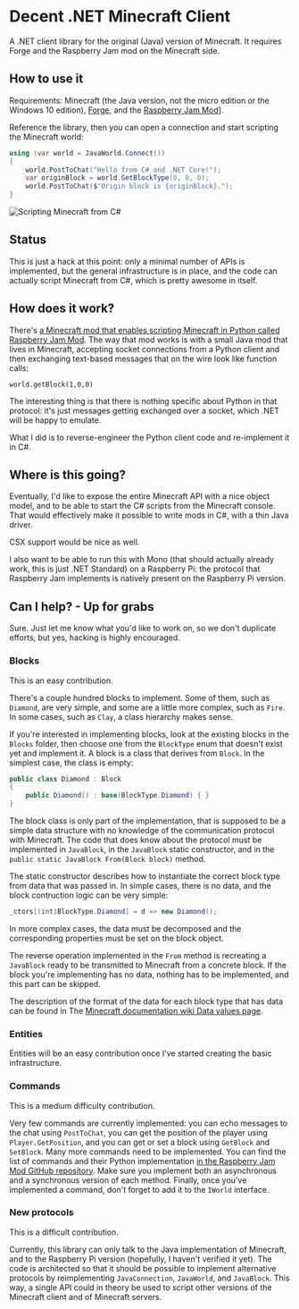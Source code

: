 Decent .NET Minecraft Client
============================

A .NET client library for the original (Java) version of Minecraft.
It requires Forge and the Raspberry Jam mod on the Minecraft side.

How to use it
-------------

Requirements: Minecraft (the Java version, not the micro edition or the Windows 10 edition),
[Forge](http://files.minecraftforge.net/), and the [Raspberry Jam Mod](https://github.com/arpruss/raspberryjammod/releases)].

Reference the library, then you can open a connection and start scripting the Minecraft
world:

```csharp
using (var world = JavaWorld.Connect())
{
    world.PostToChat("Hello from C# and .NET Core!");
    var originBlock = world.GetBlockType(0, 0, 0);
    world.PostToChat($"Origin block is {originBlock}.");
}
```

![Scripting Minecraft from C#](decent.minecraft.png)

Status
------

This is just a hack at this point: only a minimal number of APIs is implemented,
but the general infrastructure is in place, and the code can actually script Minecraft
from C#, which is pretty awesome in itself.

How does it work?
-----------------

There's [a Minecraft mod that enables scripting Minecraft in Python called Raspberry Jam
Mod](https://github.com/arpruss/raspberryjammod/releases).
The way that mod works is with a small Java mod that lives in Minecraft, accepting socket
connections from a Python client and then exchanging text-based messages that on the wire
look like function calls:

```
world.getBlock(1,0,0)
```

The interesting thing is that there is nothing specific about Python in that protocol:
it's just messages getting exchanged over a socket, which .NET will be happy to emulate.

What I did is to reverse-engineer the Python client code and re-implement it in C#.

Where is this going?
--------------------

Eventually, I'd like to expose the entire Minecraft API with a nice object model,
and to be able to start the C# scripts from the Minecraft console.
That would effectively make it possible to write mods in C#, with a thin Java driver.

CSX support would be nice as well.

I also want to be able to run this with Mono (that should actually already work,
this is just .NET Standard) on a Raspberry Pi: the protocol that Raspberry Jam implements
is natively present on the Raspberry Pi version.

Can I help? - Up for grabs
--------------------------

Sure. Just let me know what you'd like to work on, so we don't duplicate efforts, but yes,
hacking is highly encouraged.

### Blocks

This is an easy contribution.

There's a couple hundred blocks to implement. Some of them, such as `Diamond`, are very simple,
and some are a little more complex, such as `Fire`.
In some cases, such as `Clay`, a class hierarchy makes sense.

If you're interested in implementing blocks, look at the existing blocks in the `Blocks` folder,
then choose one from the `BlockType` enum that doesn't exist yet and implement it.
A block is a class that derives from `Block`.
In the simplest case, the class is empty:

```csharp
public class Diamond : Block
{
    public Diamond() : base(BlockType.Diamond) { }
}
```

The block class is only part of the implementation, that is supposed to be a simple data structure
with no knowledge of the communication protocol with Minecraft.
The code that does know about the protocol must be implemented in `JavaBlock`, in the `JavaBlock`
static constructor, and in the `public static JavaBlock From(Block block)` method.

The static constructor describes how to instantiate the correct block type from data that was
passed in. In simple cases, there is no data, and the block contruction logic can be very simple:

```csharp
_ctors[(int)BlockType.Diamond] = d => new Diamond();
```

In more complex cases, the data must be decomposed and the corresponding properties must be set
on the block object.

The reverse operation implemented in the `From` method is recreating a `JavaBlock` ready to be
transmitted to Minecraft from a concrete block.
If the block you're implementing has no data, nothing has to be implemented, and this part can be
skipped.

The description of the format of the data for each block type that has data can be found in The
[Minecraft documentation wiki Data values page](http://minecraft.gamepedia.com/Data_values).

### Entities

Entities will be an easy contribution once I've started creating the basic infrastructure.

### Commands

This is a medium difficulty contribution.

Very few commands are currently implemented: you can echo messages to the chat using `PostToChat`,
you can get the position of the player using `Player.GetPosition`, and you can get or set a block using
`GetBlock` and `SetBlock`.
Many more commands need to be implemented.
You can find the list of commands and their Python implementation [in the Raspberry Jam Mod GitHub repository](https://github.com/arpruss/raspberryjammod/blob/master/mcpipy/mcpi/minecraft.py).
Make sure you implement both an asynchronous and a synchronous version of each method.
Finally, once you've implemented a command, don't forget to add it to the `IWorld` interface.

### New protocols

This is a difficult contribution.

Currently, this library can only talk to the Java implementation of Minecraft, and to the Raspberry
Pi version (hopefully, I haven't verified it yet).
The code is architected so that it should be possible to implement alternative protocols by
reimplementing `JavaConnection`, `JavaWorld`, and `JavaBlock`.
This way, a single API could in theory be used to script other versions of the Minecraft client and
of Minecraft servers.